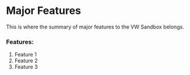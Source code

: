 # Major Features

This is where the summary of major features to the VW Sandbox belongs.

### Features:

1. Feature 1
1. Feature 2
1. Feature 3